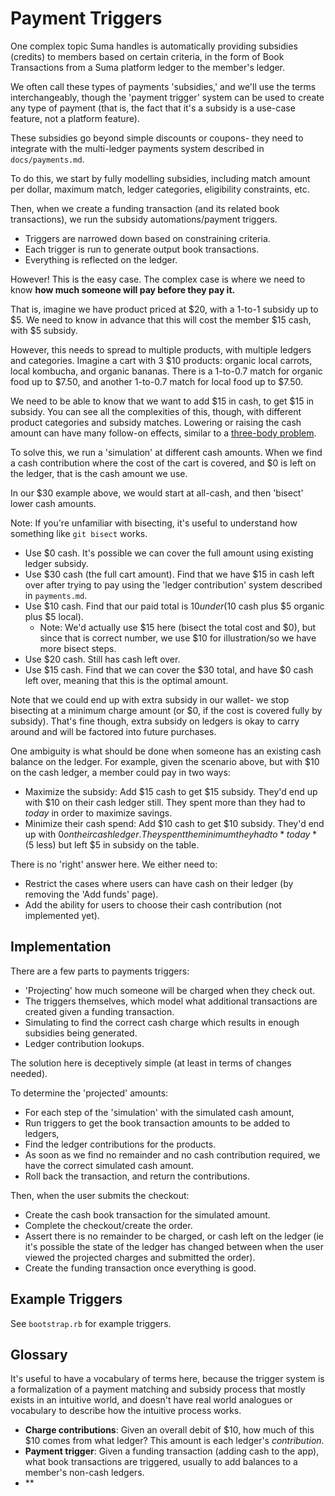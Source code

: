 # Payment Triggers

One complex topic Suma handles is automatically providing subsidies (credits)
to members based on certain criteria, in the form of Book Transactions from a Suma platform ledger
to the member's ledger.

We often call these types of payments 'subsidies,' and we'll use the terms interchangeably,
though the 'payment trigger' system can be used to create any type of payment
(that is, the fact that it's a subsidy is a use-case feature, not a platform feature).

These subsidies go beyond simple discounts or coupons- they need to integrate with
the multi-ledger payments system described in `docs/payments.md`.

To do this, we start by fully modelling subsidies,
including match amount per dollar, maximum match,
ledger categories, eligibility constraints, etc.

Then, when we create a funding transaction (and its related book transactions),
we run the subsidy automations/payment triggers.

- Triggers are narrowed down based on constraining criteria.
- Each trigger is run to generate output book transactions.
- Everything is reflected on the ledger.

However! This is the easy case. The complex case is where we need to know
**how much someone will pay before they pay it.**

That is, imagine we have product priced at $20, with a 1-to-1 subsidy up to $5.
We need to know in advance that this will cost the member $15 cash, with $5 subsidy.

However, this needs to spread to multiple products, with multiple ledgers and categories.
Imagine a cart with 3 $10 products: organic local carrots, local kombucha, and organic bananas.
There is a 1-to-0.7 match for organic food up to $7.50,
and another 1-to-0.7 match for local food up to $7.50.

We need to be able to know that we want to add $15 in cash, to get $15 in subsidy.
You can see all the complexities of this, though,
with different product categories and subsidy matches.
Lowering or raising the cash amount can have many follow-on effects,
similar to a [three-body problem](https://en.wikipedia.org/wiki/Three-body_problem).

To solve this, we run a 'simulation' at different cash amounts.
When we find a cash contribution where the cost of the cart is covered,
and $0 is left on the ledger, that is the cash amount we use.

In our $30 example above, we would start at all-cash, and then 'bisect' lower cash amounts.

Note: If you're unfamiliar with bisecting,
it's useful to understand how something like `git bisect` works.

- Use $0 cash. It's possible we can cover the full amount using existing ledger subsidy.
- Use $30 cash (the full cart amount). Find that we have $15 in cash left over
  after trying to pay using the 'ledger contribution' system described in `payments.md`.
- Use $10 cash. Find that our paid total is $10 under ($10 cash plus $5 organic plus $5 local).
  - Note: We'd actually use $15 here (bisect the total cost and $0),
    but since that is correct number, we use $10 for illustration/so we have more bisect steps.
- Use $20 cash. Still has cash left over.
- Use $15 cash. Find that we can cover the $30 total, and have $0 cash left over, meaning that
  this is the optimal amount.

Note that we could end up with extra subsidy in our wallet-
we stop bisecting at a minimum charge amount
(or $0, if the cost is covered fully by subsidy). That's fine though,
extra subsidy on ledgers is okay to carry around and will be factored into future purchases.

One ambiguity is what should be done when someone has an existing cash balance on the ledger.
For example, given the scenario above, but with $10 on the cash ledger,
a member could pay in two ways:

- Maximize the subsidy: Add $15 cash to get $15 subsidy.
  They'd end up with $10 on their cash ledger still.
  They spent more than they had to *today* in order to maximize savings.
- Minimize their cash spend: Add $10 cash to get $10 subsidy.
  They'd end up with $0 on their cash ledger.
  They spent the minimum they had to *today* ($5 less) but left $5 in subsidy on the table.

There is no 'right' answer here. We either need to:

- Restrict the cases where users can have cash on their ledger (by removing the 'Add funds' page).
- Add the ability for users to choose their cash contribution (not implemented yet).

## Implementation

There are a few parts to payments triggers:

- 'Projecting' how much someone will be charged when they check out.
- The triggers themselves, which model what additional transactions
  are created given a funding transaction.
- Simulating to find the correct cash charge which results in enough subsidies being generated.
- Ledger contribution lookups.

The solution here is deceptively simple (at least in terms of changes needed).

To determine the 'projected' amounts:

- For each step of the 'simulation' with the simulated cash amount,
- Run triggers to get the book transaction amounts to be added to ledgers,
- Find the ledger contributions for the products.
- As soon as we find no remainder and no cash contribution required,
  we have the correct simulated cash amount.
- Roll back the transaction, and return the contributions.

Then, when the user submits the checkout:

- Create the cash book transaction for the simulated amount.
- Complete the checkout/create the order.
- Assert there is no remainder to be charged, or cash left on the ledger
  (ie it's possible the state of the ledger has changed between when the user viewed
  the projected charges and submitted the order).
- Create the funding transaction once everything is good.

## Example Triggers

See `bootstrap.rb` for example triggers.

## Glossary

It's useful to have a vocabulary of terms here, because the trigger system is a formalization of
a payment matching and subsidy process that mostly exists in an intuitive world,
and doesn't have real world analogues or vocabulary to describe how the intuitive process works.

- **Charge contributions**: Given an overall debit of $10, how much of this $10 comes from what ledger?
  This amount is each ledger's *contribution*.
- **Payment trigger**: Given a funding transaction (adding cash to the app),
  what book transactions are triggered, usually to add balances to a member's non-cash ledgers.
- **